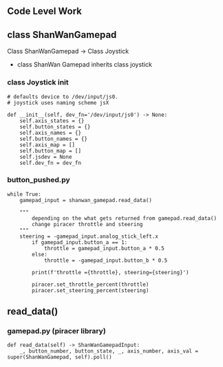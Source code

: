 ## Code Level Work

## class ShanWanGamepad

Class ShanWanGamepad -> Class Joystick
- class ShanWan Gamepad inherits class joystick

### class Joystick init
```
# defaults device to /dev/input/js0. 
# joystick uses naming scheme jsX

def __init__(self, dev_fn='/dev/input/js0') -> None:
	self.axis_states = {}
	self.button_states = {}
	self.axis_names = {}
	self.button_names = {}
	self.axis_map = []
	self.button_map = []
	self.jsdev = None
	self.dev_fn = dev_fn
```

### button_pushed.py

```
while True:
	gamepad_input = shanwan_gamepad.read_data()

	""" 
		depending on the what gets returned from gamepad.read_data()
		change piracer throttle and steering
	"""
	steering = -gamepad_input.analog_stick_left.x
        if gamepad_input.button_a == 1:
            throttle = gamepad_input.button_a * 0.5
        else:
            throttle = -gamepad_input.button_b * 0.5

        print(f'throttle ={throttle}, steering={steering}')

        piracer.set_throttle_percent(throttle)
        piracer.set_steering_percent(steering)

```


## read_data()
### gamepad.py (piracer library)

```
def read_data(self) -> ShanWanGamepadInput:
	_, button_number, button_state, _, axis_number, axis_val = super(ShanWanGamepad, self).poll()
```

### 